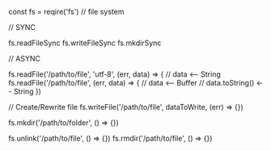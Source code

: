 const fs = reqire('fs') // file system

// SYNC

fs.readFileSync
fs.writeFileSync
fs.mkdirSync

// ASYNC

fs.readFile('/path/to/file', 'utf-8', (err, data) => {
	// data <-- String
fs.readFile('/path/to/file', (err, data) => {
	// data <-- Buffer
	// data.toString() <-- String
})

// Create/Rewrite file
fs.writeFile('/path/to/file', dataToWrite, (err) => {})

fs.mkdir('/path/to/folder', () => {})

fs.unlink('/path/to/file', () => {})
fs.rmdir('/path/to/file', () => {})
